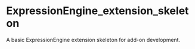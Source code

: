 ExpressionEngine_extension_skeleton
===================================

A basic ExpressionEngine extension skeleton for add-on development.
